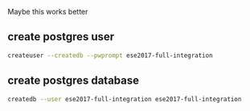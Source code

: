 Maybe this works better

## create postgres user

```bash
createuser --createdb --pwprompt ese2017-full-integration
```

## create postgres database

```bash
createdb --user ese2017-full-integration ese2017-full-integration
```
